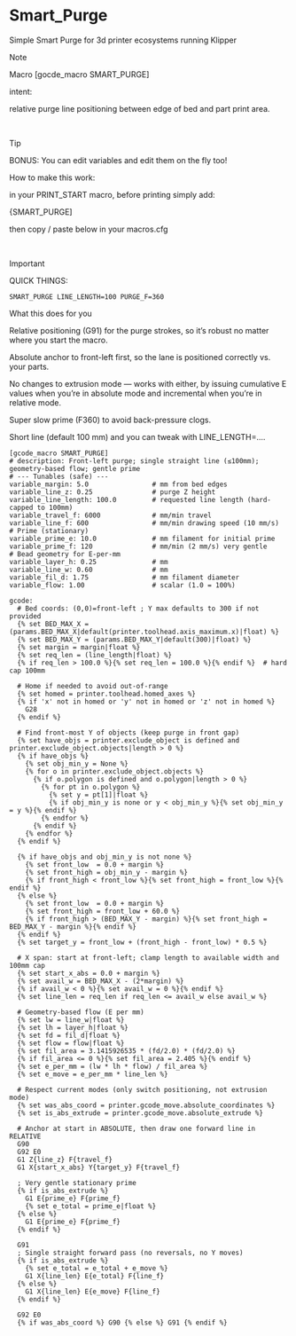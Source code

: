 # Smart_Purge
Simple Smart Purge for 3d printer ecosystems running Klipper


>[!NOTE]
>Macro [gocde_macro SMART_PURGE]
>
>intent:
>
>relative purge line positioning between edge of bed and part print area.

<br>

>[!TIP]
>BONUS: You can edit variables and edit them on the fly too!
>
>How to make this work:
>
>in your PRINT_START macro, before printing simply add:
>
>{SMART_PURGE]
>
>then copy / paste below in your macros.cfg

<br>

>[!IMPORTANT]
>QUICK THINGS:
>
>```SMART_PURGE LINE_LENGTH=100 PURGE_F=360```
>
>What this does for you
>
>Relative positioning (G91) for the purge strokes, so it’s robust no matter where you start the macro.
>
>Absolute anchor to front-left first, so the lane is positioned correctly vs. your parts.
>
>No changes to extrusion mode — works with either, by issuing cumulative E values when you’re in absolute mode and incremental when you’re in relative mode.
>
>Super slow prime (F360) to avoid back-pressure clogs.
>
>Short line (default 100 mm) and you can tweak with LINE_LENGTH=….

```
[gcode_macro SMART_PURGE]
# description: Front-left purge; single straight line (≤100mm); geometry-based flow; gentle prime
# --- Tunables (safe) ---
variable_margin: 5.0                # mm from bed edges
variable_line_z: 0.25               # purge Z height
variable_line_length: 100.0         # requested line length (hard-capped to 100mm)
variable_travel_f: 6000             # mm/min travel
variable_line_f: 600                # mm/min drawing speed (10 mm/s)
# Prime (stationary)
variable_prime_e: 10.0              # mm filament for initial prime
variable_prime_f: 120               # mm/min (2 mm/s) very gentle
# Bead geometry for E-per-mm
variable_layer_h: 0.25              # mm
variable_line_w: 0.60               # mm
variable_fil_d: 1.75                # mm filament diameter
variable_flow: 1.00                 # scalar (1.0 = 100%)

gcode:
  # Bed coords: (0,0)=front-left ; Y max defaults to 300 if not provided
  {% set BED_MAX_X = (params.BED_MAX_X|default(printer.toolhead.axis_maximum.x)|float) %}
  {% set BED_MAX_Y = (params.BED_MAX_Y|default(300)|float) %}
  {% set margin = margin|float %}
  {% set req_len = (line_length|float) %}
  {% if req_len > 100.0 %}{% set req_len = 100.0 %}{% endif %}  # hard cap 100mm

  # Home if needed to avoid out-of-range
  {% set homed = printer.toolhead.homed_axes %}
  {% if 'x' not in homed or 'y' not in homed or 'z' not in homed %}
    G28
  {% endif %}

  # Find front-most Y of objects (keep purge in front gap)
  {% set have_objs = printer.exclude_object is defined and printer.exclude_object.objects|length > 0 %}
  {% if have_objs %}
    {% set obj_min_y = None %}
    {% for o in printer.exclude_object.objects %}
      {% if o.polygon is defined and o.polygon|length > 0 %}
        {% for pt in o.polygon %}
          {% set y = pt[1]|float %}
          {% if obj_min_y is none or y < obj_min_y %}{% set obj_min_y = y %}{% endif %}
        {% endfor %}
      {% endif %}
    {% endfor %}
  {% endif %}

  {% if have_objs and obj_min_y is not none %}
    {% set front_low  = 0.0 + margin %}
    {% set front_high = obj_min_y - margin %}
    {% if front_high < front_low %}{% set front_high = front_low %}{% endif %}
  {% else %}
    {% set front_low  = 0.0 + margin %}
    {% set front_high = front_low + 60.0 %}
    {% if front_high > (BED_MAX_Y - margin) %}{% set front_high = BED_MAX_Y - margin %}{% endif %}
  {% endif %}
  {% set target_y = front_low + (front_high - front_low) * 0.5 %}

  # X span: start at front-left; clamp length to available width and 100mm cap
  {% set start_x_abs = 0.0 + margin %}
  {% set avail_w = BED_MAX_X - (2*margin) %}
  {% if avail_w < 0 %}{% set avail_w = 0 %}{% endif %}
  {% set line_len = req_len if req_len <= avail_w else avail_w %}

  # Geometry-based flow (E per mm)
  {% set lw = line_w|float %}
  {% set lh = layer_h|float %}
  {% set fd = fil_d|float %}
  {% set flow = flow|float %}
  {% set fil_area = 3.1415926535 * (fd/2.0) * (fd/2.0) %}
  {% if fil_area <= 0 %}{% set fil_area = 2.405 %}{% endif %}
  {% set e_per_mm = (lw * lh * flow) / fil_area %}
  {% set e_move = e_per_mm * line_len %}

  # Respect current modes (only switch positioning, not extrusion mode)
  {% set was_abs_coord = printer.gcode_move.absolute_coordinates %}
  {% set is_abs_extrude = printer.gcode_move.absolute_extrude %}

  # Anchor at start in ABSOLUTE, then draw one forward line in RELATIVE
  G90
  G92 E0
  G1 Z{line_z} F{travel_f}
  G1 X{start_x_abs} Y{target_y} F{travel_f}

  ; Very gentle stationary prime
  {% if is_abs_extrude %}
    G1 E{prime_e} F{prime_f}
    {% set e_total = prime_e|float %}
  {% else %}
    G1 E{prime_e} F{prime_f}
  {% endif %}

  G91
  ; Single straight forward pass (no reversals, no Y moves)
  {% if is_abs_extrude %}
    {% set e_total = e_total + e_move %}
    G1 X{line_len} E{e_total} F{line_f}
  {% else %}
    G1 X{line_len} E{e_move} F{line_f}
  {% endif %}

  G92 E0
  {% if was_abs_coord %} G90 {% else %} G91 {% endif %}

```
